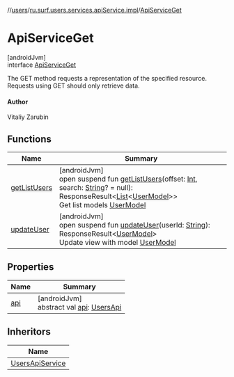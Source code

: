//[users](../../../index.md)/[ru.surf.users.services.apiService.impl](../index.md)/[ApiServiceGet](index.md)

# ApiServiceGet

[androidJvm]\
interface [ApiServiceGet](index.md)

The GET method requests a representation of the specified resource. Requests using GET should only retrieve data.

#### Author

Vitaliy Zarubin

## Functions

| Name | Summary |
|---|---|
| [getListUsers](get-list-users.md) | [androidJvm]<br>open suspend fun [getListUsers](get-list-users.md)(offset: [Int](https://kotlinlang.org/api/latest/jvm/stdlib/kotlin/-int/index.html), search: [String](https://kotlinlang.org/api/latest/jvm/stdlib/kotlin/-string/index.html)? = null): ResponseResult&lt;[List](https://kotlinlang.org/api/latest/jvm/stdlib/kotlin.collections/-list/index.html)&lt;[UserModel](../../ru.surf.users.data.models/-user-model/index.md)&gt;&gt;<br>Get list models [UserModel](../../ru.surf.users.data.models/-user-model/index.md) |
| [updateUser](update-user.md) | [androidJvm]<br>open suspend fun [updateUser](update-user.md)(userId: [String](https://kotlinlang.org/api/latest/jvm/stdlib/kotlin/-string/index.html)): ResponseResult&lt;[UserModel](../../ru.surf.users.data.models/-user-model/index.md)&gt;<br>Update view with model [UserModel](../../ru.surf.users.data.models/-user-model/index.md) |

## Properties

| Name | Summary |
|---|---|
| [api](api.md) | [androidJvm]<br>abstract val [api](api.md): [UsersApi](../../ru.surf.users.services.api/-users-api/index.md) |

## Inheritors

| Name |
|---|
| [UsersApiService](../../ru.surf.users.services.apiService/-users-api-service/index.md) |
